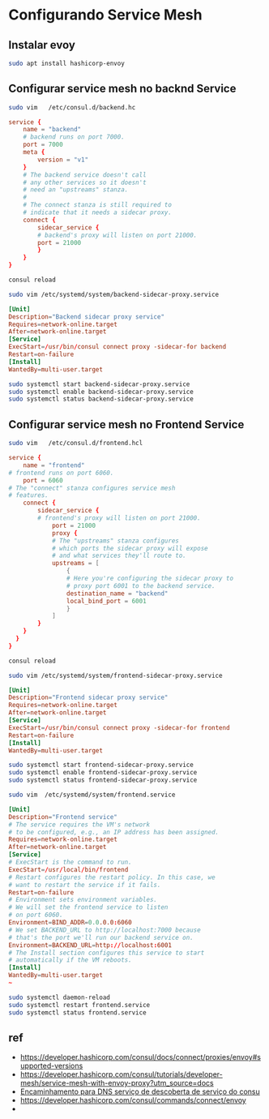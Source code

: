 # Configurando Service Mesh

## Instalar evoy 
```sh
sudo apt install hashicorp-envoy 
```
## Configurar service mesh no backnd Service

```sh
sudo vim   /etc/consul.d/backend.hc
```

```conf
service {
    name = "backend"
    # backend runs on port 7000.
    port = 7000
    meta {
        version = "v1"
    }
    # The backend service doesn't call
    # any other services so it doesn't
    # need an "upstreams" stanza.
    #
    # The connect stanza is still required to
    # indicate that it needs a sidecar proxy.
    connect {
        sidecar_service {
        # backend's proxy will listen on port 21000.
        port = 21000
        }
    }
}
```
```sh
consul reload
```

```sh
sudo vim /etc/systemd/system/backend-sidecar-proxy.service
```

```conf
[Unit]
Description="Backend sidecar proxy service"
Requires=network-online.target
After=network-online.target
[Service]
ExecStart=/usr/bin/consul connect proxy -sidecar-for backend 
Restart=on-failure
[Install]
WantedBy=multi-user.target
```

```sh
sudo systemctl start backend-sidecar-proxy.service
sudo systemctl enable backend-sidecar-proxy.service
sudo systemctl status backend-sidecar-proxy.service
```

## Configurar service mesh no Frontend Service

```sh
sudo vim   /etc/consul.d/frontend.hcl
```

```conf
service {
    name = "frontend"
# frontend runs on port 6060.
    port = 6060
# The "connect" stanza configures service mesh
# features.
    connect {
        sidecar_service {
        # frontend's proxy will listen on port 21000.
            port = 21000
            proxy {
            # The "upstreams" stanza configures
            # which ports the sidecar proxy will expose
            # and what services they'll route to.
            upstreams = [
                {
                # Here you're configuring the sidecar proxy to
                # proxy port 6001 to the backend service.
                destination_name = "backend"
                local_bind_port = 6001
                }
            ]
        }
    }
  }
}

```

```sh
consul reload
```

```sh
sudo vim /etc/systemd/system/frontend-sidecar-proxy.service
```

```conf
[Unit]
Description="Frontend sidecar proxy service"
Requires=network-online.target
After=network-online.target
[Service]
ExecStart=/usr/bin/consul connect proxy -sidecar-for frontend 
Restart=on-failure
[Install]
WantedBy=multi-user.target
```
```sh
sudo systemctl start frontend-sidecar-proxy.service
sudo systemctl enable frontend-sidecar-proxy.service
sudo systemctl status frontend-sidecar-proxy.service
```

```sh
sudo vim  /etc/systemd/system/frontend.service
```

```conf
[Unit]
Description="Frontend service"
# The service requires the VM's network
# to be configured, e.g., an IP address has been assigned.
Requires=network-online.target
After=network-online.target
[Service]
# ExecStart is the command to run.
ExecStart=/usr/local/bin/frontend
# Restart configures the restart policy. In this case, we
# want to restart the service if it fails.
Restart=on-failure
# Environment sets environment variables.
# We will set the frontend service to listen
# on port 6060.
Environment=BIND_ADDR=0.0.0.0:6060
# We set BACKEND_URL to http://localhost:7000 because
# that's the port we'll run our backend service on.
Environment=BACKEND_URL=http://localhost:6001
# The Install section configures this service to start
# automatically if the VM reboots.
[Install]
WantedBy=multi-user.target
~                                  
```

```sh
sudo systemctl daemon-reload
sudo systemctl restart frontend.service
sudo systemctl status frontend.service
```
## ref
- https://developer.hashicorp.com/consul/docs/connect/proxies/envoy#supported-versions
- https://developer.hashicorp.com/consul/tutorials/developer-mesh/service-mesh-with-envoy-proxy?utm_source=docs
- [Encaminhamento para DNS serviço de descoberta de serviço do consu](https://developer.hashicorp.com/consul/tutorials/networking/dns-forwarding)
- https://developer.hashicorp.com/consul/commands/connect/envoy
- 
